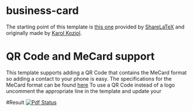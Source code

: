 # business-card
The starting point of this template is [this one](https://www.sharelatex.com/templates/other/business-card) provided by [ShareLaTeX](https://www.sharelatex.com) and originally made by [Karol Koziol](http://www.karol-koziol.net/tex/).

# QR Code and MeCard support
This template supports adding a QR Code that contains the MeCard format so adding a contact to your phone is easy.
The specifications for the MeCard format can be found [here](https://www.nttdocomo.co.jp/english/service/developer/make/content/barcode/function/application/addressbook/index.html)
To use a QR Code instead of a logo uncomment the appropriate line in the template and update your 

#Result
[![Pdf Status](https://www.sharelatex.com/github/repos/dietercastel/business-card/builds/latest/badge.svg)](https://www.sharelatex.com/github/repos/dietercastel/business-card/builds/latest/output.pdf)
